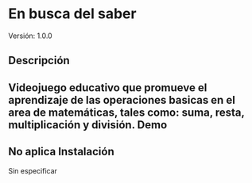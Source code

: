 # En busca del saber
Versión: 1.0.0

Descripción
------------
Videojuego educativo que promueve el aprendizaje de las operaciones basicas en el area de matemáticas, tales como: suma, resta, multiplicación y división.
Demo
-----
No aplica
Instalación
------------
Sin especificar

